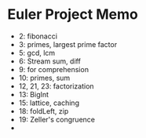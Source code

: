 # Euler Project Memo

 - 2: fibonacci 
 - 3: primes, largest prime factor 
 - 5: gcd, lcm 
 - 6: Stream sum, diff 
 - 9: for comprehension 
 - 10: primes, sum 
 - 12, 21, 23: factorization
 - 13: BigInt
 - 15: lattice, caching
 - 18: foldLeft, zip
 - 19: Zeller's congruence
 - 
